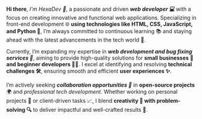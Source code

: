 **Hi there**, *I'm HexaDev 👋*, a passionate and driven ***web developer 💻*** with a focus on creating innovative and functional web applications. Specializing in front-end development 🌐 **using technologies like HTML, CSS, JavaScript, and Python 🐍**, I’m always committed to continuous learning 📚 and staying ahead with the latest advancements in the tech world 🚀.

Currently, I’m expanding my expertise in ***web development and bug fixing services 🐞***, aiming to provide high-quality solutions for __small businesses 🏢 and beginner developers 👨‍💻__. I excel at identifying and resolving **technical challenges 🛠️**, ensuring smooth and efficient **user experiences ✨**.

I’m actively seeking ___collaboration opportunities 🤝___ in **open-source projects** 🌍 and *professional tech development*. Whether working on personal projects 🎯 or client-driven tasks 📈, I blend **creativity 🎨 with problem-solving 🔍** to deliver impactful and well-crafted results 🌟.
<!---
HexaDev-De/HexaDev-De is a ✨ special ✨ repository because its `README.md` (this file) appears on your GitHub profile.
You can click the Preview link to take a look at your changes.
--->

<!--
**HexaDev-De/HexaDev-De** is a ✨ _special_ ✨ repository because its `README.md` (this file) appears on your GitHub profile.

Here are some ideas to get you started:

- 🔭 I’m currently working on ...
- 🌱 I’m currently learning ...
- 👯 I’m looking to collaborate on ...
- 🤔 I’m looking for help with ...
- 💬 Ask me about ...
- 📫 How to reach me: ...
- 😄 Pronouns: ...
- ⚡ Fun fact: ...
-->
